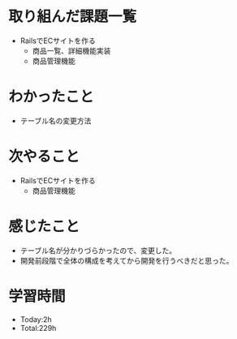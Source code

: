 # 取り組んだ課題一覧
- RailsでECサイトを作る
  - 商品一覧、詳細機能実装
  - 商品管理機能
  
# わかったこと
- テーブル名の変更方法
   
# 次やること
- RailsでECサイトを作る
  - 商品管理機能

# 感じたこと
- テーブル名が分かりづらかったので、変更した。
- 開発前段階で全体の構成を考えてから開発を行うべきだと思った。

# 学習時間
- Today:2h
- Total:229h
